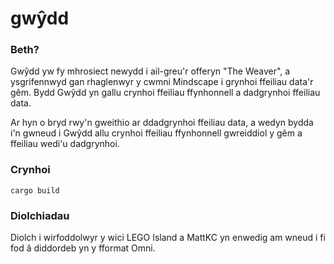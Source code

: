 # gwŷdd

### Beth?
Gwŷdd yw fy mhrosiect newydd i ail-greu'r offeryn "The Weaver", a ysgrifennwyd gan rhaglenwyr y cwmni Mindscape i grynhoi ffeiliau data'r gêm. Bydd Gwŷdd yn gallu crynhoi ffeiliau ffynhonnell a dadgrynhoi ffeiliau data.

Ar hyn o bryd rwy'n gweithio ar ddadgrynhoi ffeiliau data, a wedyn bydda i'n gwneud i Gwŷdd allu crynhoi ffeiliau ffynhonnell gwreiddiol y gêm a ffeiliau wedi'u dadgrynhoi.

### Crynhoi
`cargo build`

### Diolchiadau
Diolch i wirfoddolwyr y wici LEGO Island a MattKC yn enwedig am wneud i fi fod â diddordeb yn y fformat Omni.
